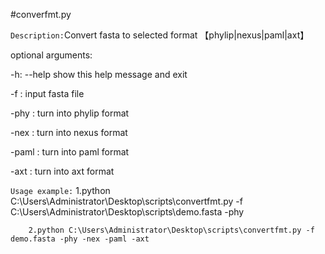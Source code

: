 #converfmt.py

`Description:`Convert fasta to selected format 【phylip|nexus|paml|axt】

optional arguments:

  -h: --help  show this help message and exit
  
  -f :     input fasta file
  
  -phy :       turn into phylip format
  
  -nex  :      turn into nexus format
  
  -paml  :     turn into paml format
  
  -axt  :      turn into axt format

`Usage example:`
        1.python C:\Users\Administrator\Desktop\scripts\convertfmt.py -f C:\Users\Administrator\Desktop\scripts\demo.fasta -phy

        2.python C:\Users\Administrator\Desktop\scripts\convertfmt.py -f demo.fasta -phy -nex -paml -axt
